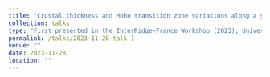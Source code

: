 ```yaml
---
title: "Crustal thickness and Moho transition zone variations along a young ridge segment at 9°N East Pacific Rise"
collection: talks
type: "First presented in the InterRidge-France Workshop (2023); University of Southampton (2023)"
permalink: /talks/2023-11-28-talk-1
venue: ""
date: 2023-11-28
location: ""
---
```

